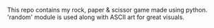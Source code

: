 This repo contains my rock, paper & scissor game made using python.
'random' module is used along with ASCII art for great visuals.
